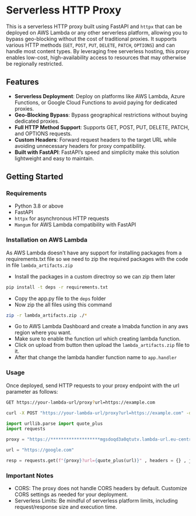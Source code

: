 # Serverless HTTP Proxy

This is a serverless HTTP proxy built using FastAPI and `httpx` that can be deployed on AWS Lambda or any other serverless platform, allowing you to bypass geo-blocking without the cost of traditional proxies. It supports various HTTP methods (`GET`, `POST`, `PUT`, `DELETE`, `PATCH`, `OPTIONS`) and can handle most content types. By leveraging free serverless hosting, this proxy enables low-cost, high-availability access to resources that may otherwise be regionally restricted.

## Features

- **Serverless Deployment**: Deploy on platforms like AWS Lambda, Azure Functions, or Google Cloud Functions to avoid paying for dedicated proxies.
- **Geo-Blocking Bypass**: Bypass geographical restrictions without buying dedicated proxies.
- **Full HTTP Method Support**: Supports GET, POST, PUT, DELETE, PATCH, and OPTIONS requests.
- **Custom Headers**: Forward request headers to the target URL while avoiding unnecessary headers for proxy compatibility.
- **Built with FastAPI**: FastAPI’s speed and simplicity make this solution lightweight and easy to maintain.

## Getting Started

### Requirements

- Python 3.8 or above
- FastAPI
- `httpx` for asynchronous HTTP requests
- `Mangum` for AWS Lambda compatibility with FastAPI

### Installation on AWS Lambda

As AWS Lambda doesn't have any support for installing packages from a requirements.txt file so we need to zip the required packages with the code in file `lambda_artifacts.zip`

* Install the packages in a custom directroy so we can zip them later
```bash
pip install -t deps -r requirements.txt
```
* Copy the app.py file to the `deps` folder
* Now zip the all files using this command
```bash
zip -r lambda_artifacts.zip ./*
```
* Go to AWS Lambda Dashboard and create a lmabda function in any aws region where you want.
* Make sure to enable the function url which creating lambda function.
* Click on upload from button then upload the `lambda_artifacts.zip` file to it.
* After that change the lambda handler function name to `app.handler`

### Usage
Once deployed, send HTTP requests to your proxy endpoint with the url parameter as follows:

```bash
GET https://your-lambda-url/proxy?url=https://example.com
```

```bash
curl -X POST "https://your-lambda-url/proxy?url=https://example.com" -d '{"key": "value"}' -H "Content-Type: application/json"
```

```py
import urllib.parse import quote_plus
import requests

proxy = "https://*******************mgsdoqd3a0qtutv.lambda-url.eu-central-1.on.aws/proxy"

url = "https://google.com"

resp = requests.get(f"{proxy}?url={quote_plus(url)}" , headers = {} , json = {})

```

### Important Notes
* CORS: The proxy does not handle CORS headers by default. Customize CORS settings as needed for your deployment.
* Serverless Limits: Be mindful of serverless platform limits, including request/response size and execution time.


